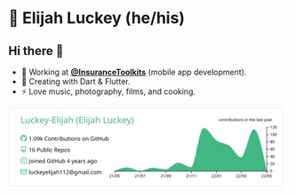 # 🧭 Elijah Luckey (he/his)

## Hi there 👋

- 🔭 Working at **[@InsuranceToolkits][itk]** (mobile app development).
- 🌱 Creating with Dart & Flutter.
- ⚡ Love music, photography, films, and cooking.

![Luckey-Elijah's Detail card][details]

[itk]: https://github.com/InsuranceToolkits
[details]: https://raw.githubusercontent.com/Luckey-Elijah/Luckey-Elijah/master/profile-summary-card-output/vue/0-profile-details.svg
